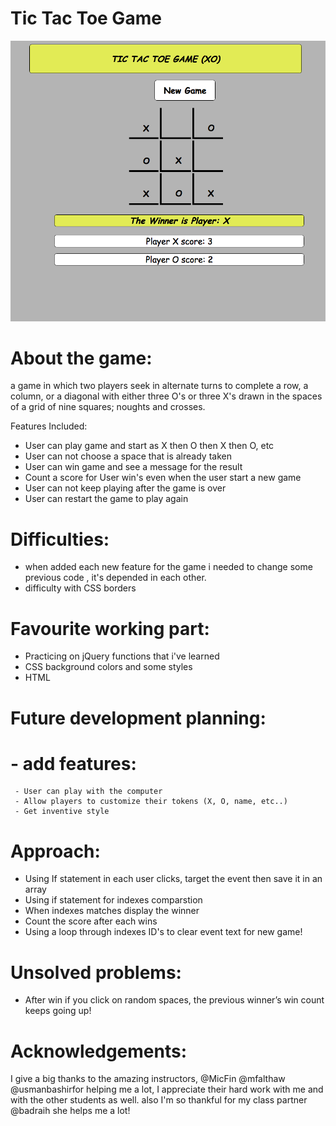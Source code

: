 # Tic Tac Toe Game

 ![alt text](https://github.com/asmaquraishi/project-1/blob/master/TicTacTocScreenshot.png)
      

# About the game:
a game in which two players seek in alternate turns to complete a row, a column, or a diagonal with either three O's or three X's drawn in the spaces of a grid of nine squares; noughts and crosses.

Features Included:
- User can play game and start as X then O then X then O, etc
- User can not choose a space that is already taken
- User can win game and see a message for the result
- Count a score for User win's even when the user start a new game
- User can not keep playing after the game is over
- User can restart the game to play again

# Difficulties:
- when added each new feature for the game i needed to change some previous code , it's depended in each other.
- difficulty with CSS borders

# Favourite working part:
- Practicing on jQuery functions that i've learned
- CSS background colors and some styles
- HTML

# Future development planning:
# - add features:
     - User can play with the computer 
     - Allow players to customize their tokens (X, O, name, etc..)
     - Get inventive style

# Approach:
- Using If statement in each user clicks, target the event then save it in an array
- Using if statement for indexes comparstion
- When indexes matches display the winner 
- Count the score after each wins 
- Using a loop through indexes ID's to clear event text for new game!

# Unsolved problems:
- After win if you click on random spaces, the previous winner’s win count keeps going up!
      
# Acknowledgements:

I give a big thanks to the amazing instructors,
@MicFin
@mfalthaw
@usmanbashirfor helping me a lot,
I appreciate their hard work with me and with the other students as well.
also I'm so thankful for my class partner @badraih she helps me a lot!

